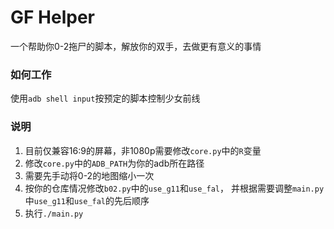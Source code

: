 # GF Helper

一个帮助你0-2拖尸的脚本，解放你的双手，去做更有意义的事情

### 如何工作

使用`adb shell input`按预定的脚本控制少女前线

### 说明

1. 目前仅兼容16:9的屏幕，非1080p需要修改`core.py`中的`R`变量
2. 修改`core.py`中的`ADB_PATH`为你的adb所在路径
3. 需要先手动将0-2的地图缩小一次
4. 按你的仓库情况修改`b02.py`中的`use_g11`和`use_fal`，
并根据需要调整`main.py`中`use_g11`和`use_fal`的先后顺序
5. 执行`./main.py`